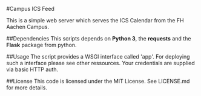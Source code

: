#Campus ICS Feed

This is a simple web server which serves the ICS Calendar from the FH Aachen
Campus.

##Dependencies
This scripts depends on **Python 3**, the **requests** and the
**Flask** package from python.

##Usage
The script provides a WSGI interface called 'app'. For deploying such a
interface please see other ressources. Your credentials are supplied via basic
HTTP auth.

##License
This code is licensed under the MIT License. See LICENSE.md for more details.
